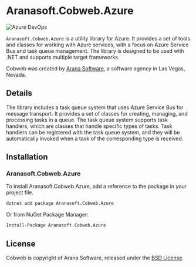 # Aranasoft.Cobweb.Azure
![Azure DevOps](https://dev.azure.com/aranasoft/Cobweb/_apis/build/status/Aranasoft.Cobweb.Azure?branchName=master)

`Aranasoft.Cobweb.Azure` is a utility library for Azure. It provides a set of tools and classes for working with Azure services, with a focus on Azure Service Bus and task queue management. The library is designed to be used with .NET and supports multiple target frameworks.

Cobweb was created by [Arana Software](https://www.aranasoft.com), a software agency in Las Vegas, Nevada.

## Details

The library includes a task queue system that uses Azure Service Bus for message transport. It provides a set of classes for creating, managing, and processing tasks in a queue. The task queue system supports task handlers, which are classes that handle specific types of tasks. Task handlers can be registered with the task queue system, and they will be automatically invoked when a task of the corresponding type is received.

## Installation

### Aranasoft.Cobweb.Azure

To install Aranasoft.Cobweb.Azure, add a reference to the package in your project file.

```bash
dotnet add package Aranasoft.Cobweb.Azure
```

Or from NuGet Package Manager:

```bash
Install-Package Aranasoft.Cobweb.Azure
```

## License

Cobweb is copyright of Arana Software, released under the [BSD License](http://opensource.org/licenses/BSD-3-Clause).

